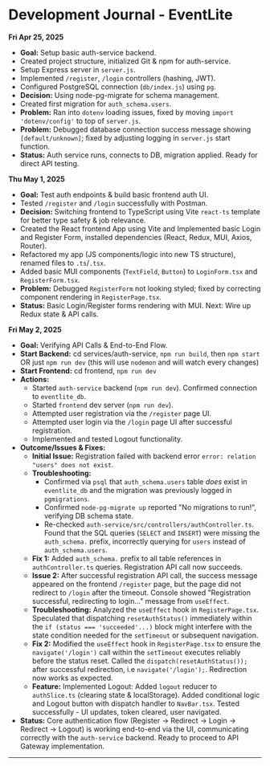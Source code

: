 # Development Journal - EventLite

**Fri Apr 25, 2025**

*   **Goal:** Setup basic auth-service backend.
*   Created project structure, initialized Git & npm for auth-service.
*   Setup Express server in `server.js`.
*   Implemented `/register`, `/login` controllers (hashing, JWT).
*   Configured PostgreSQL connection (`db/index.js`) using `pg`.
*   **Decision:** Using node-pg-migrate for schema management.
*   Created first migration for `auth_schema.users`.
*   **Problem:** Ran into `dotenv` loading issues, fixed by moving `import 'dotenv/config'` to top of `server.js`.
*   **Problem:** Debugged database connection success message showing `[default/unknown]`; fixed by adjusting logging in `server.js` start function.
*   **Status:** Auth service runs, connects to DB, migration applied. Ready for direct API testing.


**Thu May 1, 2025**

*   **Goal:** Test auth endpoints & build basic frontend auth UI.
*   Tested `/register` and `/login` successfully with Postman.
*   **Decision:** Switching frontend to TypeScript using Vite `react-ts` template for better type safety & job relevance.
*   Created the React frontend App using Vite and Implemented basic Login and Register Form, installed dependencies (React, Redux, MUI, Axios, Router).
*   Refactored my app (JS components/logic into new TS structure), renamed files to `.ts`/`.tsx`.
*   Added basic MUI components (`TextField`, `Button`) to `LoginForm.tsx` and `RegisterForm.tsx`.
*   **Problem:** Debugged `RegisterForm` not looking styled; fixed by correcting component rendering in `RegisterPage.tsx`.
*   **Status:** Basic Login/Register forms rendering with MUI. Next: Wire up Redux state & API calls.


**Fri May 2, 2025**
* **Goal:** Verifying API Calls & End-to-End Flow.
* **Start Backend:**  cd services/auth-service, `npm run build`, then `npm start` OR just `npm run dev` (this will use `nodemon` and will watch every changes)
* **Start Frontend:**  cd frontend, `npm run dev`
*   **Actions:**
    *   Started `auth-service` backend (`npm run dev`). Confirmed connection to `eventlite_db`.
    *   Started `frontend` dev server (`npm run dev`).
    *   Attempted user registration via the `/register` page UI.
    *   Attempted user login via the `/login` page UI after successful registration.
    *   Implemented and tested Logout functionality.
*   **Outcome/Issues & Fixes:**
    *   **Initial Issue:** Registration failed with backend error `error: relation "users" does not exist`.
    *   **Troubleshooting:**
        *   Confirmed via `psql` that `auth_schema.users` table *does* exist in `eventlite_db` and the migration was previously logged in `pgmigrations`.
        *   Confirmed `node-pg-migrate up` reported "No migrations to run!", verifying DB schema state.
        *   Re-checked `auth-service/src/controllers/authController.ts`. Found that the SQL queries (`SELECT` and `INSERT`) were missing the `auth_schema.` prefix, incorrectly querying for `users` instead of `auth_schema.users`.
    *   **Fix 1:** Added `auth_schema.` prefix to all table references in `authController.ts` queries. Registration API call now succeeds.
    *   **Issue 2:** After successful registration API call, the success message appeared on the frontend `/register` page, but the page did not redirect to `/login` after the timeout. Console showed "Registration successful, redirecting to login..." message from `useEffect`.
    *   **Troubleshooting:** Analyzed the `useEffect` hook in `RegisterPage.tsx`. Speculated that dispatching `resetAuthStatus()` immediately within the `if (status === 'succeeded'...)` block might interfere with the state condition needed for the `setTimeout` or subsequent navigation.
    *   **Fix 2:** Modified the `useEffect` hook in `RegisterPage.tsx` to ensure the `navigate('/login')` call within the `setTimeout` executes reliably before the status reset.  Called the `dispatch(resetAuthStatus());` after successful redirection, i.e  `navigate('/login');`. Redirection now works as expected.
    *   **Feature:** Implemented Logout: Added `logout` reducer to `authSlice.ts` (clearing state & localStorage). Added conditional logic and Logout button with dispatch handler to `NavBar.tsx`. Tested successfully - UI updates, token cleared, user navigated.
*   **Status:** Core authentication flow (Register -> Redirect -> Login -> Redirect -> Logout) is working end-to-end via the UI, communicating correctly with the `auth-service` backend. Ready to proceed to API Gateway implementation.

---